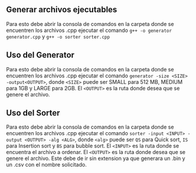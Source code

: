 ## Generar archivos ejecutables
Para esto debe abrir la consola de comandos en la carpeta donde se encuentren los archivos .cpp
ejecutar el comando `g++ -o generator generator.cpp` y `g++ -o sorter sorter.cpp`

## Uso del Generator
Para esto debe abrir la consola de comandos en la carpeta donde se encuentren los archivos .cpp
ejecutar el comando `generator -size <SIZE> -output<OUTPUT>`, donde `<SIZE>` puede ser SMALL para 512 MB, MEDIUM para 1GB y LARGE para 2GB. 
El `<OUTPUT>` es la ruta donde desea que se genere el archivo.

## Uso del Sorter
Para esto debe abrir la consola de comandos en la carpeta donde se encuentren los archivos .cpp
ejecutar el comando `sorter -input <INPUT> -output <OUTPUT> -alg <ALG>`, donde `<alg>` puede ser `QS` para Quick sort, `IS` para Insertion sort y `BS` para bubble sort. 
El `<INPUT>` es la ruta donde se encuentra el archivo a ordenar.
El `<OUTPUT>` es la ruta donde desea que se genere el archivo. Este debe de ir sin extension ya que generara un .bin y un .csv con el nombre solicitado.
